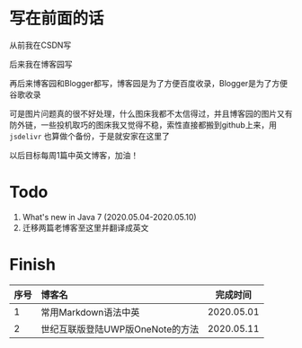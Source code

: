 # 写在前面的话

从前我在CSDN写

后来我在博客园写

再后来博客园和Blogger都写，博客园是为了方便百度收录，Blogger是为了方便谷歌收录

可是图片问题真的很不好处理，什么图床我都不太信得过，并且博客园的图片又有防外链，一些投机取巧的图床我又觉得不稳，索性直接都搬到github上来，用 `jsdelivr` 也算做个备份，于是就安家在这里了

以后目标每周1篇中英文博客，加油！



# Todo



1. What's new in Java 7 (2020.05.04-2020.05.10)
2. 迁移两篇老博客至这里并翻译成英文



# Finish

| 序号 | 博客名                           | 完成时间   |
| ---- | :------------------------------- | ---------- |
| 1    | 常用Markdown语法中英             | 2020.05.01 |
| 2    | 世纪互联版登陆UWP版OneNote的方法 | 2020.05.11 |



